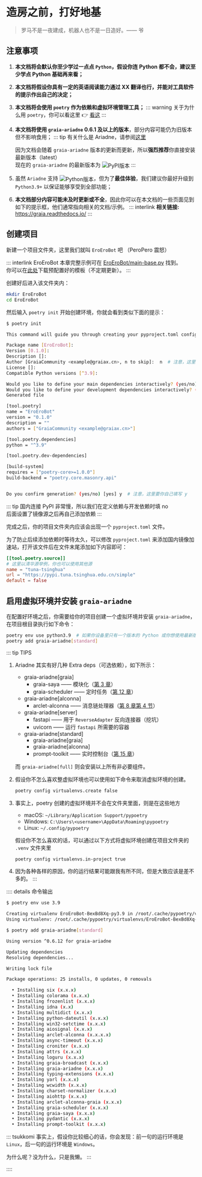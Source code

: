 # 造房之前，打好地基

> 罗马不是一夜建成，机器人也不是一日造好。—— 爷

## 注意事项

1. **本文档将会默认你至少学过一点点 `Python`，假设你连 Python 都不会，建议至少学点 Python 基础再来看；**
2. **本文档将假设你具有一定的英语阅读能力<Curtain>通过 XX 翻译也行</Curtain>，并能对工具软件的提示作出自己的决定；**
3. **本文档将会使用 `poetry` 作为依赖和虚拟环境管理工具；**
   ::: warning
   关于为什么用 `poetry`，你可以看这里 :point_right: [看这](../before/Q&A.md#_6-关于-poetry)
   :::

4. **本文档将使用 `graia-ariadne` 0.6.1 及以上的版本**，部分内容可能仍为旧版本但不影响食用；
   ::: tip
   有关什么是 Ariadne，请参阅[这里](../before/Q&A.html#_2-什么是-ariadne)

   因为文档会随着 `graia-ariadne` 版本的更新而更新，所以**强烈推荐**你直接安装最新版本（latest）  
   现在的 `graia-ariadne` 的最新版本为 <img src="https://img.shields.io/pypi/v/graia-ariadne?color=2970b6&amp;label=&amp;style=flat-square" alt="PyPI版本" style="vertical-align: middle">
   :::

5. 虽然 `Ariadne` 支持 <img src="https://img.shields.io/pypi/pyversions/graia-ariadne?color=2970b6&amp;label=Python&amp;style=flat-square" alt="Python版本" style="vertical-align: middle">，但为了**最佳体验**，我们建议你最好升级到 `Python3.9+` 以保证能够享受到全部功能；
6. **本文档部分内容可能未及时更新或不全**，因此你可以在本文档的一些页面见到如下的提示框，他们通常指向相关的文档/示例。
   ::: interlink
   **相关链接:** <https://graia.readthedocs.io/>
   :::

## 创建项目

新建一个项目文件夹，这里我们就叫 `EroEroBot` 吧 （<Curtain>PeroPero 震怒</Curtain>）

::: interlink EroEroBot
本章完整示例可在 [EroEroBot/main-base.py](https://github.com/GraiaCommunity/EroEroBot/blob/master/main-base.py) 找到。  
你可以在[此处](https://github.com/GraiaCommunity/EroEroBot/releases/tag/release)下载预配置好的模板（不定期更新）。
:::

创建好后进入该文件夹内：

```bash
mkdir EroEroBot
cd EroEroBot
```

然后输入 `poetry init` 开始创建环境，你就会看到类似下面的提示：

```bash
$ poetry init

This command will guide you through creating your pyproject.toml config.

Package name [EroEroBot]:
Version [0.1.0]:
Description []:
Author [GraiaCommunity <example@graiax.cn>, n to skip]:  n  # 注意，这里要你自己填写 n
License []:
Compatible Python versions [^3.9]:

Would you like to define your main dependencies interactively? (yes/no) [yes] n  # 注意，这里要你自己填写 n
Would you like to define your development dependencies interactively? (yes/no) [yes] n  # 注意，这里要你自己填写 n
Generated file

[tool.poetry]
name = "EroEroBot"
version = "0.1.0"
description = ""
authors = ["GraiaCommunity <example@graiax.cn>"]

[tool.poetry.dependencies]
python = "^3.9"

[tool.poetry.dev-dependencies]

[build-system]
requires = ["poetry-core>=1.0.0"]
build-backend = "poetry.core.masonry.api"


Do you confirm generation? (yes/no) [yes] y  # 注意，这里要你自己填写 y
```

::: tip
国内连接 PyPI 非常慢，所以我们在定义依赖与开发依赖时填 no  
后面设置了镜像源之后再自己添加依赖
:::

完成之后，你的项目文件夹内应该会出现一个 `pyproject.toml` 文件。

为了防止后续添加依赖时等待太久，可以修改 `pyproject.toml` 来添加国内镜像加速站，打开该文件后在文件末尾添加如下内容即可：

```toml
[[tool.poetry.source]]
# 这里以清华源举例，你也可以使用其他源
name = "tuna-tsinghua"
url = "https://pypi.tuna.tsinghua.edu.cn/simple"
default = false
```

## 启用虚拟环境并安装 `graia-ariadne`

在配置好环境之后，你需要给你的项目创建一个虚拟环境并安装 `graia-ariadne`，在项目根目录执行如下命令：

```bash
poetry env use python3.9  # 如果你设备里只有一个版本的 Python 或你想使用最新版本，则这一条命令可以不执行
poetry add graia-ariadne[standard]
```

::: tip TIPS

1. Ariadne 其实有好几种 Extra deps（可选依赖），如下所示：

   - graia-ariadne[graia]
     - graia-saya —— 模块化（[第 3 章](./saya.md)）
     - graia-scheduler —— 定时任务（[第 12 章](./scheduler.md)）
   - graia-ariadne[alconna]
     - arclet-alconna —— 消息链处理器（[第 8 章第 4 节](./alconna.md)）
   - graia-ariadne[server]
     - fastapi —— 用于 `ReverseAdapter` 反向连接器（挖坑）
     - uvicorn —— 运行 `fastapi` 所需要的容器
   - graia-ariadne[standard]
     - graia-ariadne[graia]
     - graia-ariadne[alconna]
     - prompt-toolkit —— 实时控制台（[第 15 章](./console.md)）

   而 `graia-ariadne[full]` 则会安装以上所有非必要组件。

2. 假设你不怎么喜欢整虚拟环境也可以使用如下命令来取消虚拟环境的创建。

   ```bash
   poetry config virtualenvs.create false
   ```

3. 事实上，poetry 创建的虚拟环境并不会在文件夹里面，则是在这些地方

   - macOS: `~/Library/Application Support/pypoetry`
   - Windows: `C:\Users\<username>\AppData\Roaming\pypoetry`
   - Linux: `~/.config/pypoetry`

   假设你不怎么喜欢的话，可以通过以下方式将虚拟环境创建在项目文件夹的 `.venv` 文件夹里

   ```bash
   poetry config virtualenvs.in-project true
   ```

4. 因为各种各样的原因，你的运行结果可能跟我有所不同，但是大致应该是差不多的。
:::

:::: details 命令输出

```bash
$ poetry env use 3.9

Creating virtualenv EroEroBot-BexBd8Xq-py3.9 in /root/.cache/pypoetry/virtualenvs
Using virtualenv: /root/.cache/pypoetry/virtualenvs/EroEroBot-BexBd8Xq-py3.9
```

```bash
$ poetry add graia-ariadne[standard]

Using version ^0.6.12 for graia-ariadne

Updating dependencies
Resolving dependencies...

Writing lock file

Package operations: 25 installs, 0 updates, 0 removals

  • Installing six (x.x.x)
  • Installing colorama (x.x.x)
  • Installing frozenlist (x.x.x)
  • Installing idna (x.x)
  • Installing multidict (x.x.x)
  • Installing python-dateutil (x.x.x)
  • Installing win32-setctime (x.x.x)
  • Installing aiosignal (x.x.x)
  • Installing arclet-alconna (x.x.x.x)
  • Installing async-timeout (x.x.x)
  • Installing croniter (x.x.x)
  • Installing attrs (x.x.x)
  • Installing loguru (x.x.x)
  • Installing graia-broadcast (x.x.x)
  • Installing graia-ariadne (x.x.x)
  • Installing typing-extensions (x.x.x)
  • Installing yarl (x.x.x)
  • Installing wcwidth (x.x.x)
  • Installing charset-normalizer (x.x.x)
  • Installing aiohttp (x.x.x)
  • Installing arclet-alconna-graia (x.x.x)
  • Installing graia-scheduler (x.x.x)
  • Installing graia-saya (x.x.x)
  • Installing pydantic (x.x.x)
  • Installing prompt-toolkit (x.x.x)
```

::: tsukkomi
事实上，假设你比较细心的话，你会发现：前一句的运行环境是 `Linux`，后一句的运行环境是 `Windows`。

为什么呢？没为什么，只是我懒。
:::

::::
